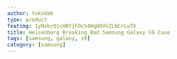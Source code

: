 ```yaml
---
author: tokodab
type: product
featimg: 1yNsbrQ1cH0YjFOc54HgHOVnZLNCrLwTX
title: Heisenberg Breaking Bad Samsung Galaxy S9 Case
tags: [samsung, galaxy, s9]
category: [samsung]
---
```

